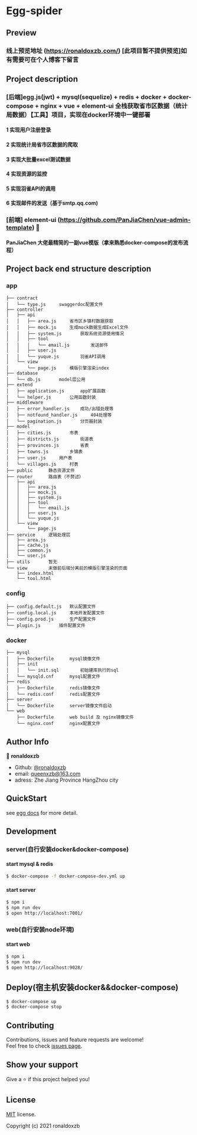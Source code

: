 # Egg-spider
## Preview
### 线上预览地址 (https://ronaldoxzb.com/) [此项目暂不提供预览]如有需要可在个人博客下留言

## Project description
### [后端]egg.js(jwt) + mysql(sequelize) + redis + docker + docker-compose + nginx + vue + element-ui 全栈获取省市区数据（统计局数据）【工具】项目，实现在docker环境中一键部署

#### 1 实现用户注册登录
#### 2 实现统计局省市区数据的爬取
#### 3 实现大批量excel测试数据
#### 4 实现资源的监控
#### 5 实现羽雀API的调用
#### 6 实现邮件的发送（基于smtp.qq.com)

### [前端] element-ui (https://github.com/PanJiaChen/vue-admin-template) 🙏

#### PanJiaChen 大佬最精简的一副vue模版（拿来熟悉docker-compose的发布流程）
## Project back end structure description
### app
```
├── contract
│   └── type.js     swaggerdoc配置文件
├── controller
│   ├── api
│   │   ├── area.js     省市区乡镇村数据获取
│   │   ├── mock.js     生成mock数据生成Excel文件
│   │   ├── system.js       获取系统资源使用情况
│   │   ├── tool
│   │   │   └── email.js        发送邮件
│   │   ├── user.js
│   │   └── yuque.js        羽雀API调用
│   └── view
│       └── page.js     模版引擎渲染index
├── database
│   └── db.js       model层公用
├── extend
│   ├── application.js      app扩展函数
│   └── helper.js       公用函数封装
├── middleware
│   ├── error_handler.js    成功/出错处理等
│   ├── notfound_handler.js     404处理等
│   └── pagination.js       分页器封装
├── model
│   ├── cities.js       市表
│   ├── districts.js        街道表
│   ├── provinces.js        省表
│   ├── towns.js        乡镇表
│   ├── user.js     用户表
│   └── villages.js     村表
├── public      静态资源文件
├── router      路由表（不赘述）
│   ├── api
│   │   ├── area.js     
│   │   ├── mock.js
│   │   ├── system.js
│   │   ├── tool
│   │   │   └── email.js
│   │   ├── user.js
│   │   └── yuque.js
│   └── view
│       └── page.js
├── service     逻辑处理层
│   ├── area.js     
│   ├── cache.js
│   ├── common.js
│   └── user.js
├── utils       暂无
└── view        未做前后端分离前的模版引擎渲染的页面
    ├── index.html
    └── tool.html
```
### config
```
├── config.default.js   默认配置文件
├── config.local.js     本地开发配置文件
├── config.prod.js      生产配置文件
└── plugin.js       插件配置文件
```
### docker
```
├── mysql
│   ├── Dockerfile      mysql镜像文件
│   ├── init
│   │   └── init.sql        初始建库执行的sql   
│   └── mysqld.cnf      mysql配置文件
├── redis
│   ├── Dockerfile      redis镜像文件
│   └── redis.conf      redis配置文件
├── server
│   └── Dockerfile      server镜像文件启动
└── web
    ├── Dockerfile      web build 及 nginx镜像文件
    └── nginx.conf      nginx配置文件
```
## Author Info
👤 **ronaldoxzb**

* Github: [@ronaldoxzb](https://github.com/ronaldoxzb)
* email: queenxzb@163.com
* adress:  Zhe Jiang Province HangZhou city

## QuickStart
<!-- add docs here for user -->

see [egg docs][egg] for more detail.

## Development
### server(自行安装docker&docker-compose)
#### start mysql & redis

```bash
$ docker-compose -f docker-compose-dev.yml up     
```
#### start server

```bash
$ npm i
$ npm run dev
$ open http://localhost:7001/
```
### web(自行安装node环境)

#### start web

```bash
$ npm i
$ npm run dev
$ open http://localhost:9028/
```
## Deploy(宿主机安装docker&&docker-compose)
<!-- start stop -->
```bash
$ docker-compose up
$ docker-compose stop
```
[egg]: https://eggjs.org
## Contributing

Contributions, issues and feature requests are welcome!<br />Feel free to check [issues page](https://github.com/ronaldoxzb/egg-spider/issues).

## Show your support

Give a ⭐️ if this project helped you!
## License

[MIT](https://github.com/ronaldoxzb/egg-spider/blob/master/LICENSE) license.

Copyright (c) 2021 ronaldoxzb

